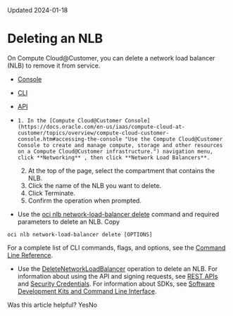 Updated 2024-01-18
# Deleting an NLB
On Compute Cloud@Customer, you can delete a network load balancer (NLB) to remove it from service.
  * [Console](https://docs.oracle.com/en-us/iaas/compute-cloud-at-customer/topics/nlb/deleting-an-nlb.htm)
  * [CLI](https://docs.oracle.com/en-us/iaas/compute-cloud-at-customer/topics/nlb/deleting-an-nlb.htm)
  * [API](https://docs.oracle.com/en-us/iaas/compute-cloud-at-customer/topics/nlb/deleting-an-nlb.htm)


  *     1. In the [Compute Cloud@Customer Console](https://docs.oracle.com/en-us/iaas/compute-cloud-at-customer/topics/overview/compute-cloud-customer-console.htm#accessing-the-console "Use the Compute Cloud@Customer Console to create and manage compute, storage and other resources on a Compute Cloud@Customer infrastructure.") navigation menu, click **Networking** , then click **Network Load Balancers**.
    2. At the top of the page, select the compartment that contains the NLB.
    3. Click the name of the NLB you want to delete. 
    4. Click Terminate.
    5. Confirm the operation when prompted.
  * Use the [oci nlb network-load-balancer delete](https://docs.oracle.com/iaas/tools/oci-cli/latest/oci_cli_docs/cmdref/nlb/network-load-balancer/delete.html) command and required parameters to delete an NLB.
Copy
```
oci nlb network-load-balancer delete [OPTIONS]
```

For a complete list of CLI commands, flags, and options, see the [Command Line Reference](https://docs.oracle.com/iaas/tools/oci-cli/latest/oci_cli_docs/index.html).
  * Use the [DeleteNetworkLoadBalancer](https://docs.oracle.com/iaas/api/#/en/networkloadbalancer/20200501/NetworkLoadBalancer/DeleteNetworkLoadBalancer) operation to delete an NLB.
For information about using the API and signing requests, see [REST APIs](https://docs.oracle.com/iaas/Content/API/Concepts/usingapi.htm#REST_APIs) and [Security Credentials](https://docs.oracle.com/iaas/Content/General/Concepts/credentials.htm). For information about SDKs, see [Software Development Kits and Command Line Interface](https://docs.oracle.com/iaas/Content/API/Concepts/sdks.htm#Software_Development_Kits_and_Command_Line_Interface).


Was this article helpful?
YesNo

